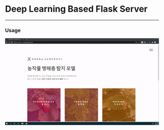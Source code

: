 # Deep Learning Based Flask Server
--------
### Usage
[![Alt text](https://github.com/Mr-TalhaIlyas/flask-server-main/blob/master/usage.gif)](https://www.youtube.com/watch?v=ycL7oE3h_m4)
